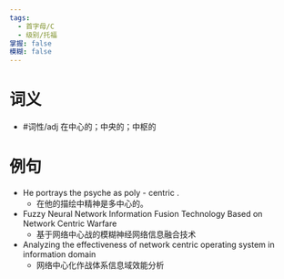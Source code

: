 ```yaml
---
tags:
  - 首字母/C
  - 级别/托福
掌握: false
模糊: false
---
```

# 词义
- #词性/adj  在中心的；中央的；中枢的
# 例句
- He portrays the psyche as poly - centric .
	- 在他的描绘中精神是多中心的。
- Fuzzy Neural Network Information Fusion Technology Based on Network Centric Warfare
	- 基于网络中心战的模糊神经网络信息融合技术
- Analyzing the effectiveness of network centric operating system in information domain
	- 网络中心化作战体系信息域效能分析
